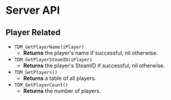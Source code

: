 # Server API

## Player Related
- `TDM_GetPlayerName(iPlayer)`
  - **Returns** the player's name if successful, nil otherwise.
- `TDM_GetPlayerSteamID(iPlayer)`
  - **Returns** the player's SteamID if successful, nil otherwise.
- `TDM_GetPlayers()`
  - **Returns** a table of all players.
- `TDM_GetPlayerCount()`
  - **Returns** the number of players.